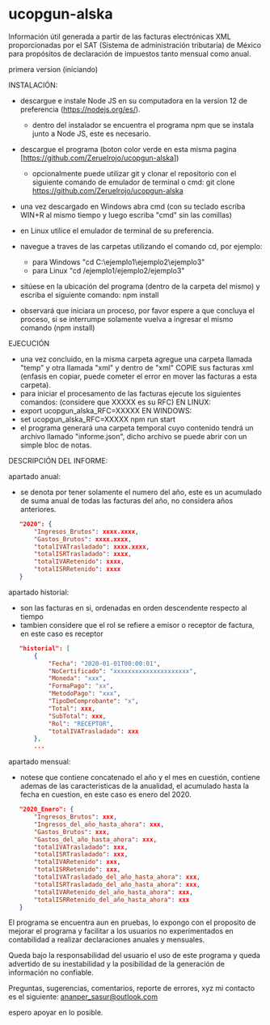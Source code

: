 # ucopgun-alska
Información útil generada a partir de las facturas electrónicas XML proporcionadas por el SAT (Sistema de administración tributaria) de México para propósitos de declaración de impuestos tanto mensual como anual.

primera version (iniciando)

INSTALACIÓN:

- descargue e instale Node JS en su computadora en la version 12 de preferencia (https://nodejs.org/es/).
    - dentro del instalador se encuentra el programa npm que se instala junto a Node JS, este es necesario.
- descargue el programa (boton color verde en esta misma pagina [https://github.com/Zeruelrojo/ucopgun-alska])
    - opcionalmente puede utilizar git y clonar el repositorio con el siguiente comando de emulador de terminal o cmd:
    git clone https://github.com/Zeruelrojo/ucopgun-alska

- una vez descargado en Windows abra cmd (con su teclado escriba WIN+R al mismo tiempo y luego escriba "cmd" sin las comillas)
- en Linux utilice el emulador de terminal de su preferencia.
- navegue a traves de las carpetas utilizando el comando cd, por ejemplo:
    - para Windows "cd C:\ejemplo1\ejemplo2\ejemplo3"
    - para Linux "cd /ejemplo1/ejemplo2/ejemplo3"
- sitúese en la ubicación del programa (dentro de la carpeta del mismo) y escriba el siguiente comando:
npm install
- observará que iniciara un proceso, por favor espere a que concluya el proceso, si se interrumpe solamente vuelva a ingresar el mismo comando (npm install)

EJECUCIÓN

- una vez concluido, en la misma carpeta agregue una carpeta llamada "temp" y otra llamada "xml" y dentro de "xml" COPIE sus facturas xml (enfasis en copiar, puede cometer el error en mover las facturas a esta carpeta).
- para iniciar el procesamento de las facturas ejecute los siguientes comandos:
(considere que XXXXX es su RFC)
EN LINUX:
- export ucopgun_alska_RFC=XXXXX
EN WINDOWS:
- set ucopgun_alska_RFC=XXXXX
npm run start
- el programa generará una carpeta temporal cuyo contenido tendrá un archivo llamado "informe.json", dicho archivo se puede abrir con un simple bloc de notas.

DESCRIPCIÓN DEL INFORME:

apartado anual:
 - se denota por tener solamente el numero del año, este es un acumulado de suma anual de todas las facturas del año, no considera años anteriores.
 ```json
	"2020": {
		"Ingresos_Brutos": xxxx.xxxx,
		"Gastos_Brutos": xxxx.xxxx,
		"totalIVATrasladado": xxxx.xxxx,
		"totalISRTrasladado": xxxx,
		"totalIVARetenido": xxxx,
		"totalISRRetenido": xxxx
	}
```

apartado historial:
- son las facturas en si, ordenadas en orden descendente respecto al tiempo
- tambien considere que el rol se refiere a emisor o receptor de factura, en este caso es receptor
 ```json
	"historial": [
		{
			"Fecha": "2020-01-01T00:00:01",
			"NoCertificado": "xxxxxxxxxxxxxxxxxxxxx",
			"Moneda": "xxx",
			"FormaPago": "xx",
			"MetodoPago": "xxx",
			"TipoDeComprobante": "x",
			"Total": xxx,
			"SubTotal": xxx,
			"Rol": "RECEPTOR",
			"totalIVATrasladado": xxx
		},
        ...
```

apartado mensual:
- notese que contiene concatenado el año y el mes en cuestión, contiene ademas de las caracteristicas de la anualidad, el acumulado hasta la fecha en cuestion, en este caso es enero del 2020.
 ```json
	"2020_Enero": {
		"Ingresos_Brutos": xxx,
		"Ingresos_del_año_hasta_ahora": xxx,
		"Gastos_Brutos": xxx,
		"Gastos_del_año_hasta_ahora": xxx,
		"totalIVATrasladado": xxx,
		"totalISRTrasladado": xxx,
		"totalIVARetenido": xxx,
		"totalISRRetenido": xxx,
		"totalIVATrasladado_del_año_hasta_ahora": xxx,
		"totalISRTrasladado_del_año_hasta_ahora": xxx,
		"totalIVARetenido_del_año_hasta_ahora": xxx,
		"totalISRRetenido_del_año_hasta_ahora": xxx
	}
```

El programa se encuentra aun en pruebas, lo expongo con el proposito de mejorar el programa y facilitar a los usuarios no experimentados en contabilidad a realizar declaraciones anuales y mensuales.

Queda bajo la responsabilidad del usuario el uso de este programa y queda advertido de su inestabilidad y la posibilidad de la generación de información no confiable.

Preguntas, sugerencias, comentarios, reporte de errores, xyz mi contacto es el siguiente:
ananper_sasur@outlook.com

espero apoyar en lo posible.